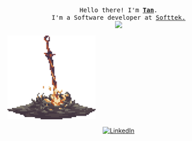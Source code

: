 <p align="center">
  <br>
  <samp>
    Hello there! I'm <b><a rel="nofollow noopener noreferrer" target="_blank" href="https://www.linkedin.com/in/facundo-elias-lopez-9899261a1/">Tan</a></b>.
    <br>I'm a Software developer at <a href="https://www.softtek.com/">Softtek.</a><br>

</samp>

  <img src="https://giffiles.alphacoders.com/146/14623.gif" width="200"/>

</p>


<img src="https://raw.githubusercontent.com/TanZng/TanZng/master/assets/bonefire.gif" width="200"/>

<p align="center">
  <a rel="nofollow noopener noreferrer" target="_blank" href="https://www.linkedin.com/in/tania-r-zuniga/">
  <img src=""https://www.linkedin.com/in/facundo-elias-lopez-9899261a1/" width="30px" alt="LinkedIn"></a>


</samp>
</details>
